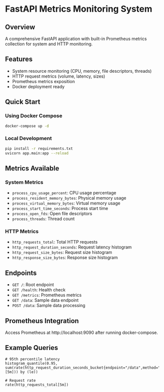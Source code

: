 # FastAPI Metrics Monitoring System

## Overview
A comprehensive FastAPI application with built-in Prometheus metrics collection for system and HTTP monitoring.

## Features
- System resource monitoring (CPU, memory, file descriptors, threads)
- HTTP request metrics (volume, latency, sizes)
- Prometheus metrics exposition
- Docker deployment ready

## Quick Start

### Using Docker Compose
```bash
docker-compose up -d
```

### Local Development
```bash
pip install -r requirements.txt
uvicorn app.main:app --reload
```

## Metrics Available

### System Metrics
- `process_cpu_usage_percent`: CPU usage percentage
- `process_resident_memory_bytes`: Physical memory usage
- `process_virtual_memory_bytes`: Virtual memory usage
- `process_start_time_seconds`: Process start time
- `process_open_fds`: Open file descriptors
- `process_threads`: Thread count

### HTTP Metrics
- `http_requests_total`: Total HTTP requests
- `http_request_duration_seconds`: Request latency histogram
- `http_request_size_bytes`: Request size histogram
- `http_response_size_bytes`: Response size histogram

## Endpoints
- `GET /`: Root endpoint
- `GET /health`: Health check
- `GET /metrics`: Prometheus metrics
- `GET /data`: Sample data endpoint
- `POST /data`: Sample data processing

## Prometheus Integration
Access Prometheus at http://localhost:9090 after running docker-compose.

## Example Queries
```promql
# 95th percentile latency
histogram_quantile(0.95, sum(rate(http_request_duration_seconds_bucket{endpoint="/data",method="GET"}[5m])) by (le))

# Request rate
rate(http_requests_total[5m])
```